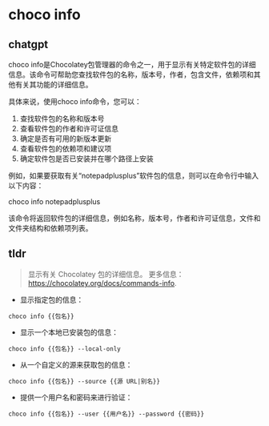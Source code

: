 # choco info 
## chatgpt 
choco info是Chocolatey包管理器的命令之一，用于显示有关特定软件包的详细信息。该命令可帮助您查找软件包的名称，版本号，作者，包含文件，依赖项和其他有关其功能的详细信息。

具体来说，使用choco info命令，您可以：

1. 查找软件包的名称和版本号
2. 查看软件包的作者和许可证信息
3. 确定是否有可用的新版本更新
4. 查看软件包的依赖项和建议项
5. 确定软件包是否已安装并在哪个路径上安装

例如，如果要获取有关“notepadplusplus”软件包的信息，则可以在命令行中输入以下内容：

choco info notepadplusplus

该命令将返回软件包的详细信息，例如名称，版本号，作者和许可证信息，文件和文件夹结构和依赖项列表。 

## tldr 
 
> 显示有关 Chocolatey 包的详细信息。
> 更多信息：<https://chocolatey.org/docs/commands-info>.

- 显示指定包的信息：

`choco info {{包名}}`

- 显示一个本地已安装包的信息：

`choco info {{包名}} --local-only`

- 从一个自定义的源来获取包的信息：

`choco info {{包名}} --source {{源 URL|别名}}`

- 提供一个用户名和密码来进行验证：

`choco info {{包名}} --user {{用户名}} --password {{密码}}`
